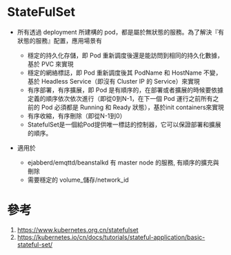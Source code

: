 # StateFulSet

- 所有透過 deployment 所建構的 pod，都是屬於無狀態的服務。為了解決『有狀態的服務』配置，應用場景有
	- 穩定的持久化存儲，即 Pod 重新調度後還是能訪問到相同的持久化數據，基於 PVC 來實現
	- 穩定的網絡標誌，即 Pod 重新調度後其 PodName 和 HostName 不變，基於 Headless Service（即沒有 Cluster IP 的 Service）來實現
	- 有序部署，有序擴展，即 Pod 是有順序的，在部署或者擴展的時候要依據定義的順序依次依次進行（即從0到N-1，在下一個 Pod 運行之前所有之前的 Pod 必須都是 Running 和 Ready 狀態），基於init containers來實現
	- 有序收縮，有序刪除（即從N-1到0）
	- StatefulSet是一個給Pod提供唯一標誌的控制器，它可以保證部署和擴展的順序。

- 適用於
	- ejabberd/emqttd/beanstalkd 有 master node 的服務, 有順序的擴充與刪除
	- 需要穩定的 volume_儲存/network_id

# 參考
1. https://www.kubernetes.org.cn/statefulset
2. https://kubernetes.io/cn/docs/tutorials/stateful-application/basic-stateful-set/